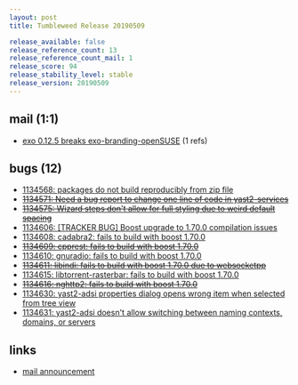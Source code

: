```yaml
---
layout: post
title: Tumbleweed Release 20190509

release_available: false
release_reference_count: 13
release_reference_count_mail: 1
release_score: 94
release_stability_level: stable
release_version: 20190509
---
```


## mail (1:1)

- [exo 0.12.5 breaks exo-branding-openSUSE](https://lists.opensuse.org/opensuse-factory/2019-05/msg00104.html) (1 refs)

## bugs (12)

<!--more-->

- [1134568: packages do not build reproducibly from zip file](https://bugzilla.opensuse.org/show_bug.cgi?id=1134568)
- ~~[1134571: Need a bug report to change one line of code in yast2-services](https://bugzilla.opensuse.org/show_bug.cgi?id=1134571)~~
- ~~[1134575: Wizard steps don't allow for full styling due to weird default spacing](https://bugzilla.opensuse.org/show_bug.cgi?id=1134575)~~
- [1134606: \[TRACKER BUG\] Boost upgrade to 1.70.0 compilation issues](https://bugzilla.opensuse.org/show_bug.cgi?id=1134606)
- [1134608: cadabra2: fails to build with boost 1.70.0](https://bugzilla.opensuse.org/show_bug.cgi?id=1134608)
- ~~[1134609: cpprest: fails to build with boost 1.70.0](https://bugzilla.opensuse.org/show_bug.cgi?id=1134609)~~
- [1134610: gnuradio: fails to build with boost 1.70.0](https://bugzilla.opensuse.org/show_bug.cgi?id=1134610)
- ~~[1134611: libindi: fails to build with boost 1.70.0 due to websocketpp](https://bugzilla.opensuse.org/show_bug.cgi?id=1134611)~~
- [1134615: libtorrent-rasterbar: fails to build with boost 1.70.0](https://bugzilla.opensuse.org/show_bug.cgi?id=1134615)
- ~~[1134616: nghttp2: fails to build with boost 1.70.0](https://bugzilla.opensuse.org/show_bug.cgi?id=1134616)~~
- [1134630: yast2-adsi properties dialog opens wrong item when selected from tree view](https://bugzilla.opensuse.org/show_bug.cgi?id=1134630)
- [1134631: yast2-adsi doesn't allow switching between naming contexts, domains, or servers](https://bugzilla.opensuse.org/show_bug.cgi?id=1134631)



## links

- [mail announcement](https://lists.opensuse.org/opensuse-factory/2019-05/msg00100.html)
